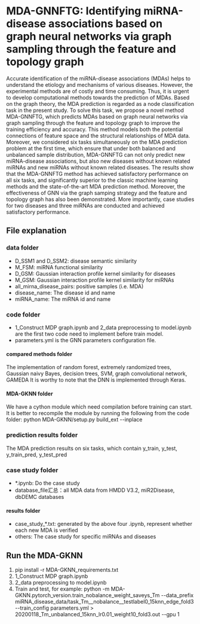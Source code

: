 # MDA-GNNFTG: Identifying miRNA-disease associations based on graph neural networks via graph sampling through the feature and topology graph
Accurate identification of the miRNA-disease associations (MDAs) helps to understand the etiology and mechanisms of various diseases. However, the experimental methods are of costly and time consuming. Thus, it is urgent to develop computational methods towards the prediction of MDAs. Based on the graph theory, the MDA prediction is regarded as a node classification task in the present study. To solve this task, we propose a novel method MDA-GNNFTG, which predicts MDAs based on graph neural networks via graph sampling through the feature and topology graph to improve the training efficiency and accuracy. This method models both the potential connections of feature space and the structural relationships of MDA data. Moreover, we considered six tasks simultaneously on the MDA prediction problem at the first time, which ensure that under both balanced and unbalanced sample distribution, MDA-GNNFTG can not only predict new miRNA-disease associations, but also new diseases without known related miRNAs and new miRNAs without known related diseases. The results show that the MDA-GNNFTG method has achieved satisfactory performance on all six tasks, and significantly superior to the classic machine learning methods and the state-of-the-art MDA prediction method. Moreover, the effectiveness of GNN via the graph samping strategy and the feature and topology graph has also been demonstrated. More importantly, case studies for two diseases and three miRNAs are conducted and achieved satisfactory performance.

## File explanation
### data folder
- D_SSM1 and D_SSM2: disease semantic similarity
- M_FSM: miRNA functional similarity
- D_GSM: Gaussian interaction profile kernel similarity for diseases
- M_GSM: Gaussian interaction profile kernel similarity for miRNAs
- all_mirna_disease_pairs: positive samples (i.e. MDA)
- disease_name: The disease id and name
- miRNA_name: The miRNA id and name

### code folder
- 1_Construct MDP graph.ipynb and 2_data preprocessing to model.ipynb are the first two code need to implement before train model.
- parameters.yml is the GNN parameters configuration file.

#### compared methods folder
The implementation of random forest, extremely randomized trees, Gaussian naivy Bayes, decision trees, SVM, graph convolutional network, GAMEDA
It is worthy to note that the DNN is implemented through Keras.
#### MDA-GKNN folder
We have a cython module which need compilation before training can start. It is better to recompile the module by running the following from the code folder:
python MDA-GKNN/setup.py build_ext --inplace

### prediction results folder
The MDA prediction results on six tasks, which contain y_train, y_test, y_train_pred, y_test_pred

### case study folder
- *.ipynb: Do the case study
- database_file汇总：all MDA data from HMDD V3.2, miR2Disease, dbDEMC databases
#### results folder
- case_study_*.txt: generated by the above four .ipynb, represent whether each new MDA is verified
- others: The case study for specific miRNAs and diseases

## Run the MDA-GKNN
1. pip install -r MDA-GKNN_requirements.txt
2. 1_Construct MDP graph.ipynb
3. 2_data preprocessing to model.ipynb
4. Train and test, for example:
python -m MDA-GKNN.pytorch_version.train_nobalance_weight_saveys_Tm --data_prefix miRNA_disease_data/task_Tm__nobalance__testlabel0_15knn_edge_fold3 --train_config parameters.yml > 20200118_Tm_unbalanced_15knn_lr0.01_weight10_fold3.out --gpu 1
